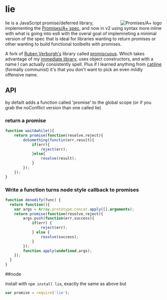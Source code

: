 # lie
<a href="http://promises-aplus.github.com/promises-spec">
  <img src="http://promises-aplus.github.com/promises-spec/assets/logo-small.png"
       alt="Promises/A+ logo" title="Promises/A+ 1.0 compliant" align="right" />
</a>

lie is a JavaScript promise/deferred library, implementing the [Promises/A+ spec](http://promises-aplus.github.com/promises-spec/), and now in v2 using syntax more inline with
what is going into es6 with the overal goal of implemneting a minimal version of the spec that is ideal for libraries wanting
to return promises or other wanting to build functional toolbelts with promises.

A fork of [Ruben Verborgh's](https://github.com/RubenVerborgh) library called [promiscuous](https://github.com/RubenVerborgh/promiscuous).
Which takes advantage of my [immediate library](https://github.com/calvinmetcalf/setImmediate), uses object constructors, and with a name I can actually consistently spell. 
Plus if I learned anything from [catiline](https://github.com/calvinmetcalf/catiline) (formally communist) it's that you don't want to pick an even mildly offensive name.

## API

by defailt adds a function called 'promise' to the global scope (or if you grab the noConflict version than one called lie)

### return a promise
```javascript
function waitAwhile(){
	return promise(function(resolve,reject){
	    doSomething(functin(err,result){
	        if(err){
	            reject(err);
	        }else{
	            resolve(result);
	        }
	    });
	});
}
```

### Write a function turns node style callback to promises
```javascript
function denodify(func) {
  return function(){
    var args = Array.prototype.concat.apply([],arguments);
    return promise(function(resolve,reject){
        args.push(function(err,success){
            if(err) {
                reject(err);
            } else {
                resolve(success);
            }
        });
        function.apply(undefined,args);
    });
  }
}
```

##node

install with `npm install lie`, exactly the same as above but 

```javascript
var promise = require('lie');
```

